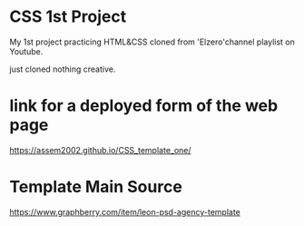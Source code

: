 # CSS 1st Project
My 1st project practicing HTML&CSS cloned from 'Elzero'channel playlist on Youtube.

just cloned nothing creative.

# link for a deployed form of the web page
https://assem2002.github.io/CSS_template_one/
# Template Main Source 
https://www.graphberry.com/item/leon-psd-agency-template
